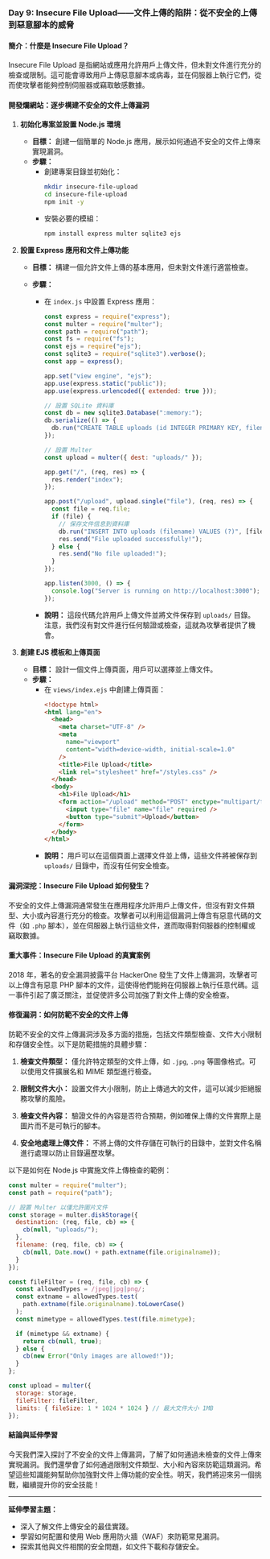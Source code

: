 ### Day 9: Insecure File Upload——文件上傳的陷阱：從不安全的上傳到惡意腳本的威脅

#### 簡介：什麼是 Insecure File Upload？

Insecure File Upload 是指網站或應用允許用戶上傳文件，但未對文件進行充分的檢查或限制。這可能會導致用戶上傳惡意腳本或病毒，並在伺服器上執行它們，從而使攻擊者能夠控制伺服器或竊取敏感數據。

#### 開發爛網站：逐步構建不安全的文件上傳漏洞

1. **初始化專案並設置 Node.js 環境**

   - **目標：** 創建一個簡單的 Node.js 應用，展示如何通過不安全的文件上傳來實現漏洞。
   - **步驟：**
     - 創建專案目錄並初始化：
       ```bash
       mkdir insecure-file-upload
       cd insecure-file-upload
       npm init -y
       ```
     - 安裝必要的模組：
       ```bash
       npm install express multer sqlite3 ejs
       ```

2. **設置 Express 應用和文件上傳功能**

   - **目標：** 構建一個允許文件上傳的基本應用，但未對文件進行適當檢查。
   - **步驟：**

     - 在 `index.js` 中設置 Express 應用：

       ```javascript
       const express = require("express");
       const multer = require("multer");
       const path = require("path");
       const fs = require("fs");
       const ejs = require("ejs");
       const sqlite3 = require("sqlite3").verbose();
       const app = express();

       app.set("view engine", "ejs");
       app.use(express.static("public"));
       app.use(express.urlencoded({ extended: true }));

       // 設置 SQLite 資料庫
       const db = new sqlite3.Database(":memory:");
       db.serialize(() => {
         db.run("CREATE TABLE uploads (id INTEGER PRIMARY KEY, filename TEXT)");
       });

       // 設置 Multer
       const upload = multer({ dest: "uploads/" });

       app.get("/", (req, res) => {
         res.render("index");
       });

       app.post("/upload", upload.single("file"), (req, res) => {
         const file = req.file;
         if (file) {
           // 保存文件信息到資料庫
           db.run("INSERT INTO uploads (filename) VALUES (?)", [file.filename]);
           res.send("File uploaded successfully!");
         } else {
           res.send("No file uploaded!");
         }
       });

       app.listen(3000, () => {
         console.log("Server is running on http://localhost:3000");
       });
       ```

     - **說明：** 這段代碼允許用戶上傳文件並將文件保存到 `uploads/` 目錄。注意，我們沒有對文件進行任何驗證或檢查，這就為攻擊者提供了機會。

3. **創建 EJS 模板和上傳頁面**
   - **目標：** 設計一個文件上傳頁面，用戶可以選擇並上傳文件。
   - **步驟：**
     - 在 `views/index.ejs` 中創建上傳頁面：
       ```html
       <!doctype html>
       <html lang="en">
         <head>
           <meta charset="UTF-8" />
           <meta
             name="viewport"
             content="width=device-width, initial-scale=1.0"
           />
           <title>File Upload</title>
           <link rel="stylesheet" href="/styles.css" />
         </head>
         <body>
           <h1>File Upload</h1>
           <form action="/upload" method="POST" enctype="multipart/form-data">
             <input type="file" name="file" required />
             <button type="submit">Upload</button>
           </form>
         </body>
       </html>
       ```
     - **說明：** 用戶可以在這個頁面上選擇文件並上傳，這些文件將被保存到 `uploads/` 目錄中，而沒有任何安全檢查。

#### 漏洞深挖：Insecure File Upload 如何發生？

不安全的文件上傳漏洞通常發生在應用程序允許用戶上傳文件，但沒有對文件類型、大小或內容進行充分的檢查。攻擊者可以利用這個漏洞上傳含有惡意代碼的文件（如 `.php` 腳本），並在伺服器上執行這些文件，進而取得對伺服器的控制權或竊取數據。

#### 重大事件：Insecure File Upload 的真實案例

2018 年，著名的安全漏洞披露平台 HackerOne 發生了文件上傳漏洞，攻擊者可以上傳含有惡意 PHP 腳本的文件，這使得他們能夠在伺服器上執行任意代碼。這一事件引起了廣泛關注，並促使許多公司加強了對文件上傳的安全檢查。

#### 修復漏洞：如何防範不安全的文件上傳

防範不安全的文件上傳漏洞涉及多方面的措施，包括文件類型檢查、文件大小限制和存儲安全性。以下是防範措施的具體步驟：

1. **檢查文件類型：** 僅允許特定類型的文件上傳，如 `.jpg`, `.png` 等圖像格式。可以使用文件擴展名和 MIME 類型進行檢查。
2. **限制文件大小：** 設置文件大小限制，防止上傳過大的文件，這可以減少拒絕服務攻擊的風險。

3. **檢查文件內容：** 驗證文件的內容是否符合預期，例如確保上傳的文件實際上是圖片而不是可執行的腳本。

4. **安全地處理上傳文件：** 不將上傳的文件存儲在可執行的目錄中，並對文件名稱進行處理以防止目錄遍歷攻擊。

以下是如何在 Node.js 中實施文件上傳檢查的範例：

```javascript
const multer = require("multer");
const path = require("path");

// 設置 Multer 以僅允許圖片文件
const storage = multer.diskStorage({
  destination: (req, file, cb) => {
    cb(null, "uploads/");
  },
  filename: (req, file, cb) => {
    cb(null, Date.now() + path.extname(file.originalname));
  }
});

const fileFilter = (req, file, cb) => {
  const allowedTypes = /jpeg|jpg|png/;
  const extname = allowedTypes.test(
    path.extname(file.originalname).toLowerCase()
  );
  const mimetype = allowedTypes.test(file.mimetype);

  if (mimetype && extname) {
    return cb(null, true);
  } else {
    cb(new Error("Only images are allowed!"));
  }
};

const upload = multer({
  storage: storage,
  fileFilter: fileFilter,
  limits: { fileSize: 1 * 1024 * 1024 } // 最大文件大小 1MB
});
```

#### 結論與延伸學習

今天我們深入探討了不安全的文件上傳漏洞，了解了如何通過未檢查的文件上傳來實現漏洞。我們還學會了如何通過限制文件類型、大小和內容來防範這類漏洞。希望這些知識能夠幫助你加強對文件上傳功能的安全性。明天，我們將迎來另一個挑戰，繼續提升你的安全技能！

---

**延伸學習主題：**

- 深入了解文件上傳安全的最佳實踐。
- 學習如何配置和使用 Web 應用防火牆（WAF）來防範常見漏洞。
- 探索其他與文件相關的安全問題，如文件下載和存儲安全。
